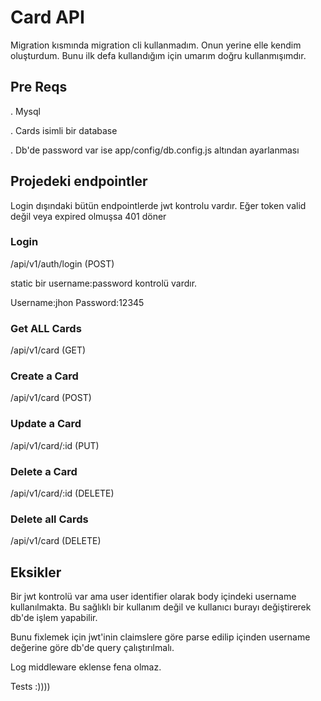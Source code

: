 # Card API

Migration kısmında migration cli kullanmadım. Onun yerine elle kendim oluşturdum. Bunu ilk defa kullandığım için umarım doğru kullanmışımdır.

## Pre Reqs
. Mysql

. Cards isimli bir database

. Db'de password var ise app/config/db.config.js altından ayarlanması


## Projedeki endpointler
Login dışındaki bütün endpointlerde jwt kontrolu vardır. Eğer token valid değil veya expired olmuşsa 401 döner

### Login

/api/v1/auth/login (POST)

static bir username:password kontrolü vardır.

Username:jhon
Password:12345

### Get ALL Cards

/api/v1/card (GET)

### Create a Card

/api/v1/card (POST)

### Update a Card

/api/v1/card/:id (PUT)

### Delete a Card

/api/v1/card/:id (DELETE)

### Delete all Cards

/api/v1/card (DELETE)



## Eksikler

Bir jwt kontrolü var ama user identifier olarak body içindeki username kullanılmakta. Bu sağlıklı bir kullanım değil ve kullanıcı burayı değiştirerek db'de işlem yapabilir. 

Bunu fixlemek için jwt'inin claimslere göre parse edilip içinden username değerine göre db'de query çalıştırılmalı.

Log middleware eklense fena olmaz.

Tests  :))))